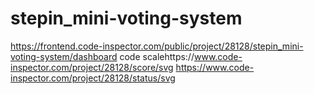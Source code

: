 # stepin_mini-voting-system
https://frontend.code-inspector.com/public/project/28128/stepin_mini-voting-system/dashboard
code scalehttps://www.code-inspector.com/project/28128/score/svg
https://www.code-inspector.com/project/28128/status/svg
